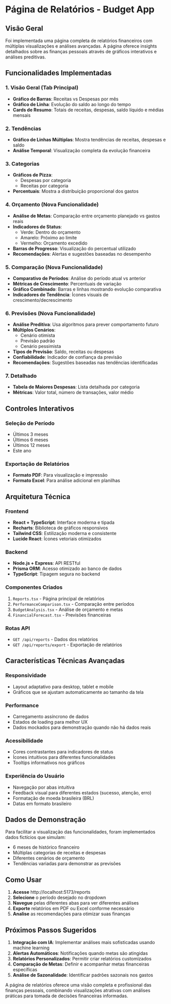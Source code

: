 # Página de Relatórios - Budget App

## Visão Geral
Foi implementada uma página completa de relatórios financeiros com múltiplas visualizações e análises avançadas. A página oferece insights detalhados sobre as finanças pessoais através de gráficos interativos e análises preditivas.

## Funcionalidades Implementadas

### 1. **Visão Geral** (Tab Principal)
- **Gráfico de Barras**: Receitas vs Despesas por mês
- **Gráfico de Linha**: Evolução do saldo ao longo do tempo
- **Cards de Resumo**: Totais de receitas, despesas, saldo líquido e médias mensais

### 2. **Tendências**
- **Gráfico de Linhas Múltiplas**: Mostra tendências de receitas, despesas e saldo
- **Análise Temporal**: Visualização completa da evolução financeira

### 3. **Categorias**
- **Gráficos de Pizza**: 
  - Despesas por categoria
  - Receitas por categoria
- **Percentuais**: Mostra a distribuição proporcional dos gastos

### 4. **Orçamento** (Nova Funcionalidade)
- **Análise de Metas**: Comparação entre orçamento planejado vs gastos reais
- **Indicadores de Status**: 
  - Verde: Dentro do orçamento
  - Amarelo: Próximo ao limite
  - Vermelho: Orçamento excedido
- **Barras de Progresso**: Visualização do percentual utilizado
- **Recomendações**: Alertas e sugestões baseadas no desempenho

### 5. **Comparação** (Nova Funcionalidade)
- **Comparativo de Períodos**: Análise do período atual vs anterior
- **Métricas de Crescimento**: Percentuais de variação
- **Gráfico Combinado**: Barras e linhas mostrando evolução comparativa
- **Indicadores de Tendência**: Ícones visuais de crescimento/decrescimento

### 6. **Previsões** (Nova Funcionalidade)
- **Análise Preditiva**: Usa algoritmos para prever comportamento futuro
- **Múltiplos Cenários**:
  - Cenário otimista
  - Previsão padrão
  - Cenário pessimista
- **Tipos de Previsão**: Saldo, receitas ou despesas
- **Confiabilidade**: Indicador de confiança da previsão
- **Recomendações**: Sugestões baseadas nas tendências identificadas

### 7. **Detalhado**
- **Tabela de Maiores Despesas**: Lista detalhada por categoria
- **Métricas**: Valor total, número de transações, valor médio

## Controles Interativos

### Seleção de Período
- Últimos 3 meses
- Últimos 6 meses
- Últimos 12 meses
- Este ano

### Exportação de Relatórios
- **Formato PDF**: Para visualização e impressão
- **Formato Excel**: Para análise adicional em planilhas

## Arquitetura Técnica

### Frontend
- **React + TypeScript**: Interface moderna e tipada
- **Recharts**: Biblioteca de gráficos responsivos
- **Tailwind CSS**: Estilização moderna e consistente
- **Lucide React**: Ícones vetoriais otimizados

### Backend
- **Node.js + Express**: API RESTful
- **Prisma ORM**: Acesso otimizado ao banco de dados
- **TypeScript**: Tipagem segura no backend

### Componentes Criados
1. `Reports.tsx` - Página principal de relatórios
2. `PerformanceComparison.tsx` - Comparação entre períodos
3. `BudgetAnalysis.tsx` - Análise de orçamento e metas
4. `FinancialForecast.tsx` - Previsões financeiras

### Rotas API
- `GET /api/reports` - Dados dos relatórios
- `GET /api/reports/export` - Exportação de relatórios

## Características Técnicas Avançadas

### Responsividade
- Layout adaptativo para desktop, tablet e mobile
- Gráficos que se ajustam automaticamente ao tamanho da tela

### Performance
- Carregamento assíncrono de dados
- Estados de loading para melhor UX
- Dados mockados para demonstração quando não há dados reais

### Acessibilidade
- Cores contrastantes para indicadores de status
- Ícones intuitivos para diferentes funcionalidades
- Tooltips informativos nos gráficos

### Experiência do Usuário
- Navegação por abas intuitiva
- Feedback visual para diferentes estados (sucesso, atenção, erro)
- Formatação de moeda brasileira (BRL)
- Datas em formato brasileiro

## Dados de Demonstração

Para facilitar a visualização das funcionalidades, foram implementados dados fictícios que simulam:
- 6 meses de histórico financeiro
- Múltiplas categorias de receitas e despesas
- Diferentes cenários de orçamento
- Tendências variadas para demonstrar as previsões

## Como Usar

1. **Acesse** http://localhost:5173/reports
2. **Selecione** o período desejado no dropdown
3. **Navegue** pelas diferentes abas para ver diferentes análises
4. **Exporte** relatórios em PDF ou Excel conforme necessário
5. **Analise** as recomendações para otimizar suas finanças

## Próximos Passos Sugeridos

1. **Integração com IA**: Implementar análises mais sofisticadas usando machine learning
2. **Alertas Automáticos**: Notificações quando metas são atingidas
3. **Relatórios Personalizados**: Permitir criar relatórios customizados
4. **Comparação de Metas**: Definir e acompanhar metas financeiras específicas
5. **Análise de Sazonalidade**: Identificar padrões sazonais nos gastos

A página de relatórios oferece uma visão completa e profissional das finanças pessoais, combinando visualizações atrativas com análises práticas para tomada de decisões financeiras informadas.

